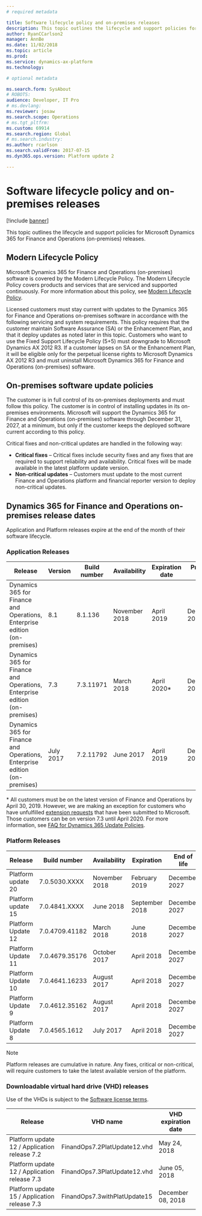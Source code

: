 ```yaml
---
# required metadata

title: Software lifecycle policy and on-premises releases
description: This topic outlines the lifecycle and support policies for Microsoft Dynamics 365 for Finance and Operations (on-premises) releases.
author: RyanCCarlson2 
manager: AnnBe
ms.date: 11/02/2018
ms.topic: article
ms.prod: 
ms.service: dynamics-ax-platform
ms.technology: 

# optional metadata

ms.search.form: SysAbout
# ROBOTS: 
audience: Developer, IT Pro
# ms.devlang: 
ms.reviewer: josaw
ms.search.scope: Operations
# ms.tgt_pltfrm: 
ms.custom: 69914
ms.search.region: Global
# ms.search.industry: 
ms.author: rcarlson
ms.search.validFrom: 2017-07-15
ms.dyn365.ops.version: Platform update 2

---
```


# Software lifecycle policy and on-premises releases

[!include [banner](../includes/banner.md)]

This topic outlines the lifecycle and support policies for Microsoft Dynamics 365 for Finance and Operations (on-premises) releases.

## Modern Lifecycle Policy 
Microsoft Dynamics 365 for Finance and Operations (on-premises) software is covered by the Modern Lifecycle Policy. The Modern Lifecycle Policy covers products and services that are serviced and supported continuously. For more information about this policy, see [Modern Lifecycle Policy](https://support.microsoft.com/en-us/help/30881/modern-lifecycle-policy).  

Licensed customers must stay current with updates to the Dynamics 365 for Finance and Operations on-premises software in accordance with the following servicing and system requirements.  This policy requires that the customer maintain Software Assurance (SA) or the Enhancement Plan, and that it deploy updates as noted later in this topic. Customers who want to use the Fixed Support Lifecycle Policy (5+5) must downgrade to Microsoft Dynamics AX 2012 R3. If a customer lapses on SA or the Enhancement Plan, it will be eligible only for the perpetual license rights to Microsoft Dynamics AX 2012 R3 and must uninstall Microsoft Dynamics 365 for Finance and Operations (on-premises) software. 

## On-premises software update policies 
The customer is in full control of its on-premises deployments and must follow this policy. The customer is in control of installing updates in its on-premises environments. Microsoft will support the Dynamics 365 for Finance and Operations (on-premises) software through December 31, 2027, at a minimum, but only if the customer keeps the deployed software current according to this policy.

Critical fixes and non-critical updates are handled in the following way: 
  - **Critical fixes** – Critical fixes include security fixes and any fixes that are required to support reliability and availability. Critical fixes will be made available in the latest platform update version.  
  - **Non-critical updates** – Customers must update to the most current Finance and Operations platform and financial reporter version to deploy non-critical updates.   

## Dynamics 365 for Finance and Operations on-premises release dates
Application and Platform releases expire at the end of the month of their software lifecycle.

### Application Releases

| Release          |Version         | Build number          | Availability | Expiration date  | Product life | 
|------------------|----------------------|------------------|--------------|---------------|-----------------|
|  Dynamics 365 for Finance and Operations, Enterprise edition (on-premises) | 8.1 | 8.1.136 | November 2018 | April 2019     | December 2027  |
|  Dynamics 365 for Finance and Operations, Enterprise edition (on-premises) | 7.3 | 7.3.11971  | March 2018 | April 2020*     | December 2027  |
|  Dynamics 365 for Finance and Operations, Enterprise edition (on-premises) | July 2017 | 7.2.11792 | June 2017 | April 2019     | December 2027  |


\* All customers must be on the latest version of Finance and Operations by April 30, 2019.  However, we are making an exception for customers who have unfulfilled [extension requests](../extensibility/extensibility-home-page.md) that have been submitted to Microsoft. Those customers can be on version 7.3 until April 2020. For more information, see [FAQ for Dynamics 365 Update Policies](https://docs.microsoft.com/en-us/dynamics365/get-started/faq-update-policy).

### Platform Releases

| Release          |Build number         | Availability          | Expiration | End of life  |
|------------------|----------------------|------------------|--------------|---------------|
|  Platform update 20 | 7.0.5030.XXXX  | November 2018  | February 2019 | December 2027     |
|  Platform update 15 | 7.0.4841.XXXX  | June 2018  | September 2018 | December 2027     |
|  Platform Update 12 | 7.0.4709.41182  | March 2018  | June 2018 | December 2027     |
|  Platform Update 11 | 7.0.4679.35176 | October 2017 | April 2018 | December 2027     |
|  Platform Update 10 | 7.0.4641.16233 | August 2017 | April 2018 | December 2027     |
|  Platform Update 9 | 7.0.4612.35162 | August 2017 | April 2018 | December 2027     |
|  Platform Update 8 | 7.0.4565.1612 | July 2017 | April 2018 | December 2027     |

  > [!NOTE]
  > Platform releases are cumulative in nature. Any fixes, critical or non-critical, will require customers to take the latest available version of the platform. 

### Downloadable virtual hard drive (VHD) releases
Use of the VHDs is subject to the [Software license terms](https://go.microsoft.com/fwlink/?linkid=851163). 


|                   Release                    |           VHD name           | VHD expiration date |
|----------------------------------------------|------------------------------|---------------------|
| Platform update 12 / Application release 7.2 | FinandOps7.2PlatUpdate12.vhd |    May 24, 2018     |
| Platform update 12 / Application release 7.3 | FinandOps7.3PlatUpdate12.vhd |    June 05, 2018    |
| Platform update 15 / Application release 7.3 | FinandOps7.3withPlatUpdate15 |    December 08, 2018    |

